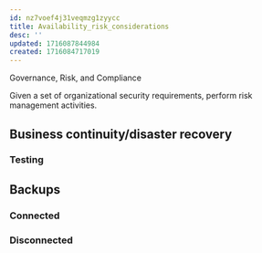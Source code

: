 ```yaml
---
id: nz7voef4j31veqmzg1zyycc
title: Availability_risk_considerations
desc: ''
updated: 1716087844984
created: 1716084717019
---
```

Governance, Risk, and Compliance

Given a set of organizational security requirements, perform risk
management activities.

## Business continuity/disaster recovery

### Testing

## Backups

### Connected

### Disconnected
